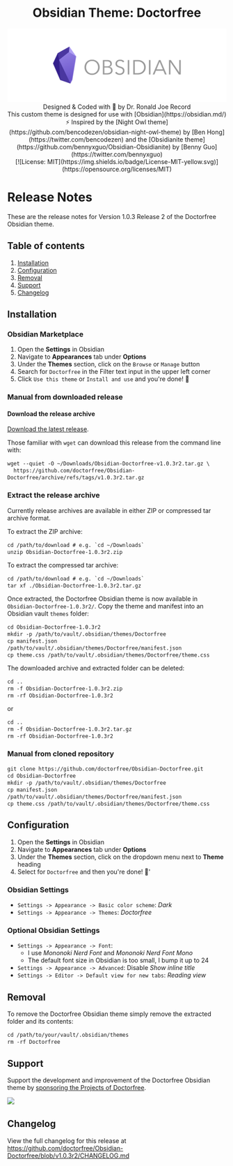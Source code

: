 
<h1 align="center">Obsidian Theme: Doctorfree</h1>
<div align="center">
<img src="https://github.com/doctorfree/Obsidian-Doctorfree/blob/822b43efb9138c8e252a29a0c3ddde1acbcb98c7/obsidian.png"><br>
Designed & Coded with 💎 by Dr. Ronald Joe Record <br>
This custom theme is designed for use with [Obsidian](https://obsidian.md/)<br>
⚡ Inspired by the [Night Owl theme](https://github.com/bencodezen/obsidian-night-owl-theme) by [Ben Hong](https://twitter.com/bencodezen) and the [Obsidianite theme](https://github.com/bennyxguo/Obsidian-Obsidianite) by [Benny Guo](https://twitter.com/bennyxguo)<br>
[![License: MIT](https://img.shields.io/badge/License-MIT-yellow.svg)](https://opensource.org/licenses/MIT)
</div>

# Release Notes

These are the release notes for Version 1.0.3 Release 2 of the Doctorfree Obsidian theme.

## Table of contents

1. [Installation](#installation)
1. [Configuration](#configuration)
1. [Removal](#removal)
1. [Support](#support)
1. [Changelog](#changelog)

## Installation

### Obsidian Marketplace

1. Open the **Settings** in Obsidian
1. Navigate to **Appearances** tab under **Options**
1. Under the **Themes** section, click on the `Browse` or `Manage` button
1. Search for `Doctorfree` in the Filter text input in the upper left corner
1. Click `Use this theme` or `Install and use` and you're done! 🎉

### Manual from downloaded release

#### Download the release archive

[Download the latest release](https://github.com/doctorfree/Obsidian-Doctorfree/releases/latest).

Those familiar with `wget` can download this release from the command line with:

```shell
wget --quiet -O ~/Downloads/Obsidian-Doctorfree-v1.0.3r2.tar.gz \
  https://github.com/doctorfree/Obsidian-Doctorfree/archive/refs/tags/v1.0.3r2.tar.gz
```

### Extract the release archive

Currently release archives are available in either ZIP or compressed tar archive format.

To extract the ZIP archive:

```shell
cd /path/to/download # e.g. `cd ~/Downloads`
unzip Obsidian-Doctorfree-1.0.3r2.zip
```

To extract the compressed tar archive:

```shell
cd /path/to/download # e.g. `cd ~/Downloads`
tar xf ./Obsidian-Doctorfree-1.0.3r2.tar.gz
```

Once extracted, the Doctorfree Obsidian theme is now available in `Obsidian-Doctorfree-1.0.3r2/`. Copy the theme and manifest into an Obsidian vault `themes` folder:

```shell
cd Obsidian-Doctorfree-1.0.3r2
mkdir -p /path/to/vault/.obsidian/themes/Doctorfree
cp manifest.json /path/to/vault/.obsidian/themes/Doctorfree/manifest.json
cp theme.css /path/to/vault/.obsidian/themes/Doctorfree/theme.css
```

The downloaded archive and extracted folder can be deleted:

```shell
cd ..
rm -f Obsidian-Doctorfree-1.0.3r2.zip
rm -rf Obsidian-Doctorfree-1.0.3r2
```

or

```shell
cd ..
rm -f Obsidian-Doctorfree-1.0.3r2.tar.gz
rm -rf Obsidian-Doctorfree-1.0.3r2
```

### Manual from cloned repository

```shell
git clone https://github.com/doctorfree/Obsidian-Doctorfree.git
cd Obsidian-Doctorfree
mkdir -p /path/to/vault/.obsidian/themes/Doctorfree
cp manifest.json /path/to/vault/.obsidian/themes/Doctorfree/manifest.json
cp theme.css /path/to/vault/.obsidian/themes/Doctorfree/theme.css
```

## Configuration

1. Open the **Settings** in Obsidian
1. Navigate to **Appearances** tab under **Options**
1. Under the **Themes** section, click on the dropdown menu next to **Theme** heading
1. Select for `Doctorfree` and then you're done! 🎉'

### Obsidian Settings

- `Settings -> Appearance -> Basic color scheme`: *Dark*
- `Settings -> Appearance -> Themes`: *Doctorfree*

### Optional Obsidian Settings

- `Settings -> Appearance -> Font`:
    - I use *Mononoki Nerd Font* and *Mononoki Nerd Font Mono*
    - The default font size in Obsidian is too small, I bump it up to 24
- `Settings -> Appearance -> Advanced`: Disable *Show inline title*
- `Settings -> Editor -> Default view for new tabs`: *Reading view*

## Removal

To remove the Doctorfree Obsidian theme simply remove the extracted folder and its contents:

```shell
cd /path/to/your/vault/.obsidian/themes
rm -rf Doctorfree
```

## Support

Support the development and improvement of the Doctorfree Obsidian theme by [sponsoring the Projects of Doctorfree](https://github.com/sponsors/doctorfree).

<a href="https://www.buymeacoffee.com/doctorfree"><img src="https://img.buymeacoffee.com/button-api/?text=Buy me a coffee&emoji=&slug=doctorfree&button_colour=5F7FFF&font_colour=ffffff&font_family=Lato&outline_colour=000000&coffee_colour=FFDD00"></a>

## Changelog

View the full changelog for this release at https://github.com/doctorfree/Obsidian-Doctorfree/blob/v1.0.3r2/CHANGELOG.md
